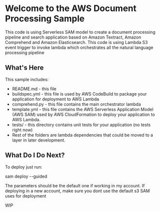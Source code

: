 Welcome to the AWS Document Processing Sample
==============================================
This code is using Serverless SAM model to create a document processing pipeline and search application based on Amazon Textract, Amazon Comprehend and Amazon Elasticsearch.
This code is using Lambda S3 event trigger to invoke lambda which orchestrates all the natural language processing pipeline

What's Here
-----------

This sample includes:

* README.md - this file
* buildspec.yml - this file is used by AWS CodeBuild to package your
  application for deployment to AWS Lambda
* comprehend.py - this file contains the main orchestrator lambda
* template.yml - this file contains the AWS Serverless Application Model (AWS SAM) used
  by AWS CloudFormation to deploy your application to AWS Lambda.
* tests/ - this directory contains unit tests for your application (no tests right now)
* Rest of the folders are lambda dependencies that could be moved to a layer in later development.


What Do I Do Next?
------------------
To deploy just run:

sam deploy --guided 

The parameters should be the default one if working in my account. If deploying in a new account, make sure you dont use the default s3 SAM uses for deployment

WIP
